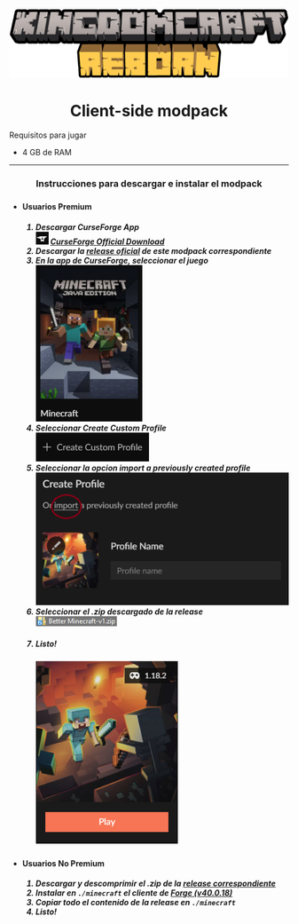 <div align="center">
<img src="./assets/logo.png">
  <h1>Client-side modpack</h1></div>

  Requisitos para jugar

- 4 GB de RAM

---

<div align='center'>
  <h3>Instrucciones para descargar e instalar el modpack<h3>
  </div>

<ul>
    <li><h4>Usuarios Premium</h4>
        <ol><h5>
            <li>Descargar CurseForge App</li>
                <img src="./assets/curse.png">
                <a title="CurseForge webpage" href="https://download.curseforge.com/" target="_blank">
                    CurseForge Official Download
                </a>
            <li>Descargar la <a title="Kingdomcraft/release" href="https://github.com/Raykza/Kingdomcraft/releases/tag/release" target="_blank">
                    release oficial</a> de este modpack correspondiente</li>
            <li>En la app de CurseForge, seleccionar el juego</li>
                <img title="mine" src="./assets/mine.png" alt="mine" data-align="left">
            <li>Seleccionar <i>Create Custom Profile</i></li>
                <img title="curse1" src="./assets/curse1.png" alt="mine" data-align="left">
            <li>Seleccionar la opcion <i>import a previously created profile</i></li>
                <img title="curse1" src="./assets/curse2.png" alt="mine" data-align="left">
            <li>Seleccionar el .zip descargado de la release</li>
                <img title="curse1" src="./assets/curse3.png" alt="mine" data-align="left">
            <li><h5>Listo!</h5>
                <img title="curse1" src="./assets/curse4.png" alt="mine" data-align="left">
        </ol>
    </li>
    <li><h4>Usuarios No Premium</h4>
        <ol><h5>
            <li>Descargar y descomprimir el .zip de la <a href='https://github.com/Raykza/Kingdomcraft/releases/tag/standalone'>release correspondiente</a></li>
            <li>Instalar en <code>./minecraft</code> el cliente de <a href='https://maven.minecraftforge.net/net/minecraftforge/forge/1.18.2-40.0.18/forge-1.18.2-40.0.18-installer.jar'>Forge (v40.0.18)</a></li>
            <li>Copiar todo el contenido de la release en <code>./minecraft</code></li>
            <li>Listo!</li></h5>
        </ol>
    </li>
</ul>
